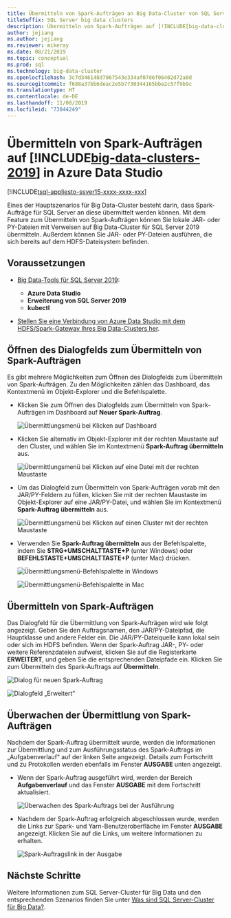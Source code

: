 ```yaml
---
title: Übermitteln von Spark-Aufträgen an Big Data-Cluster von SQL Server in Azure Data Studio
titleSuffix: SQL Server big data clusters
description: Übermitteln von Spark-Aufträgen auf [!INCLUDE[big-data-clusters-2019](../includes/ssbigdataclusters-ss-nover.md)] in Azure Data Studio
author: jejiang
ms.author: jejiang
ms.reviewer: mikeray
ms.date: 08/21/2019
ms.topic: conceptual
ms.prod: sql
ms.technology: big-data-cluster
ms.openlocfilehash: 3c7d346148d7967543e334af07d6f06402d72a0d
ms.sourcegitcommit: f688a37bb6deac2e5b7730344165bbe2c57f9b9c
ms.translationtype: HT
ms.contentlocale: de-DE
ms.lasthandoff: 11/08/2019
ms.locfileid: "73844249"
---
```

# <a name="submit-spark-jobs-on-includebig-data-clusters-2019includesssbigdataclusters-ss-novermd-in-azure-data-studio"></a>Übermitteln von Spark-Aufträgen auf [!INCLUDE[big-data-clusters-2019](../includes/ssbigdataclusters-ss-nover.md)] in Azure Data Studio

[!INCLUDE[tsql-appliesto-ssver15-xxxx-xxxx-xxx](../includes/tsql-appliesto-ssver15-xxxx-xxxx-xxx.md)]

Eines der Hauptszenarios für Big Data-Cluster besteht darin, dass Spark-Aufträge für SQL Server an diese übermittelt werden können. Mit dem Feature zum Übermitteln von Spark-Aufträgen können Sie lokale JAR- oder PY-Dateien mit Verweisen auf Big Data-Cluster für SQL Server 2019 übermitteln. Außerdem können Sie JAR- oder PY-Dateien ausführen, die sich bereits auf dem HDFS-Dateisystem befinden. 

## <a name="prerequisites"></a>Voraussetzungen

- [Big Data-Tools für SQL Server 2019](deploy-big-data-tools.md):
   - **Azure Data Studio**
   - **Erweiterung von SQL Server 2019**
   - **kubectl**

- [Stellen Sie eine Verbindung von Azure Data Studio mit dem HDFS/Spark-Gateway Ihres Big Data-Clusters her](connect-to-big-data-cluster.md).

## <a name="open-spark-job-submission-dialog"></a>Öffnen des Dialogfelds zum Übermitteln von Spark-Aufträgen

Es gibt mehrere Möglichkeiten zum Öffnen des Dialogfelds zum Übermitteln von Spark-Aufträgen. Zu den Möglichkeiten zählen das Dashboard, das Kontextmenü im Objekt-Explorer und die Befehlspalette.

- Klicken Sie zum Öffnen des Dialogfelds zum Übermitteln von Spark-Aufträgen im Dashboard auf **Neuer Spark-Auftrag**.

    ![Übermittlungsmenü bei Klicken auf Dashboard](./media/submit-spark-job/new-spark-job.png)

- Klicken Sie alternativ im Objekt-Explorer mit der rechten Maustaste auf den Cluster, und wählen Sie im Kontextmenü **Spark-Auftrag übermitteln** aus.

    ![Übermittlungsmenü bei Klicken auf eine Datei mit der rechten Maustaste](./media/submit-spark-job/submit-spark-job-1.png)


- Um das Dialogfeld zum Übermitteln von Spark-Aufträgen vorab mit den JAR/PY-Feldern zu füllen, klicken Sie mit der rechten Maustaste im Objekt-Explorer auf eine JAR/PY-Datei, und wählen Sie im Kontextmenü **Spark-Auftrag übermitteln** aus.  

    ![Übermittlungsmenü bei Klicken auf einen Cluster mit der rechten Maustaste](./media/submit-spark-job/submit-spark-job.png)

- Verwenden Sie **Spark-Auftrag übermitteln** aus der Befehlspalette, indem Sie **STRG+UMSCHALTTASTE+P** (unter Windows) oder **BEFEHLSTASTE+UMSCHALTTASTE+P** (unter Mac) drücken.

    ![Übermittlungsmenü-Befehlspalette in Windows](./media/submit-spark-job/submit-spark-job-3.png)

    ![Übermittlungsmenü-Befehlspalette in Mac](./media/submit-spark-job/submit-spark-job-4.png)
  
 
## <a name="submit-spark-job"></a>Übermitteln von Spark-Aufträgen 

Das Dialogfeld für die Übermittlung von Spark-Aufträgen wird wie folgt angezeigt. Geben Sie den Auftragsnamen, den JAR/PY-Dateipfad, die Hauptklasse und andere Felder ein. Die JAR/PY-Dateiquelle kann lokal sein oder sich im HDFS befinden. Wenn der Spark-Auftrag JAR-, PY- oder weitere Referenzdateien aufweist, klicken Sie auf die Registerkarte **ERWEITERT**, und geben Sie die entsprechenden Dateipfade ein. Klicken Sie zum Übermitteln des Spark-Auftrags auf **Übermitteln**.

![Dialog für neuen Spark-Auftrag](./media/submit-spark-job/submit-spark-job-section.png)

![Dialogfeld „Erweitert“](./media/submit-spark-job/submit-spark-job-section-1.png)

## <a name="monitor-spark-job-submission"></a>Überwachen der Übermittlung von Spark-Aufträgen

Nachdem der Spark-Auftrag übermittelt wurde, werden die Informationen zur Übermittlung und zum Ausführungsstatus des Spark-Auftrags im „Aufgabenverlauf“ auf der linken Seite angezeigt. Details zum Fortschritt und zu Protokollen werden ebenfalls im Fenster **AUSGABE** unten angezeigt.

- Wenn der Spark-Auftrag ausgeführt wird, werden der Bereich **Aufgabenverlauf** und das Fenster **AUSGABE** mit dem Fortschritt aktualisiert.

    ![Überwachen des Spark-Auftrags bei der Ausführung](./media/submit-spark-job/monitor-spark-job-submission.png)

- Nachdem der Spark-Auftrag erfolgreich abgeschlossen wurde, werden die Links zur Spark- und Yarn-Benutzeroberfläche im Fenster **AUSGABE** angezeigt. Klicken Sie auf die Links, um weitere Informationen zu erhalten.

    ![Spark-Auftragslink in der Ausgabe](./media/submit-spark-job/monitor-spark-job-submission-2.png)

## <a name="next-steps"></a>Nächste Schritte

Weitere Informationen zum SQL Server-Cluster für Big Data und den entsprechenden Szenarios finden Sie unter [Was sind SQL Server-Cluster für Big Data?](big-data-cluster-overview.md).